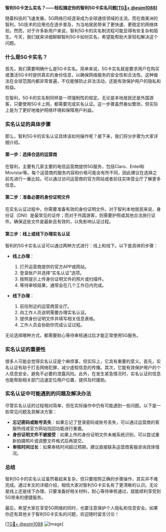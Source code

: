 **智利5G卡怎么实名？——轻松搞定你的智利5G卡实名问题[[TG💪+ @esim1088](https://t.me/s/esim1088)]**

随着科技的飞速发展，5G网络已经逐渐成为全球通信领域的主流。而在南美洲的智利，5G技术的应用也在逐步普及，为当地居民带来了更快速、更稳定的网络体验。然而，对于许多新用户来说，智利5G卡的实名制流程可能显得有些复杂和陌生。今天，我们就来详细聊聊智利5G卡如何实名，希望能帮助大家轻松解决这个问题。

### 什么是5G卡实名？

首先，我们需要明确什么是5G卡实名。简单来说，5G卡实名就是要求用户在购买或激活5G卡时提供真实的身份信息，以确保网络服务的安全性和合法性。这种做法在全球范围内都非常普遍，不仅能够防止非法活动，还能有效保护用户的隐私和权益。

在智利，5G卡的实名制同样是一项强制性的规定。无论是本地居民还是外国游客，只要使用5G卡上网，都需要完成实名认证。这一步骤虽然看似繁琐，但实际上是为了更好地维护网络环境和保障用户利益。

### 实名认证的具体步骤

那么，智利5G卡的实名认证具体该如何操作呢？接下来，我们将分步骤为大家详细介绍。

#### 第一步：选择合适的运营商

在智利，主要有几家主要的电信运营商提供5G服务，包括Claro、Entel和Movistar等。每个运营商的服务内容和价格可能会有所不同，因此建议在选择之前先进行一番比较。可以通过访问运营商的官方网站或者前往实体营业厅了解更多信息。

#### 第二步：准备必要的身份证明文件

在实名认证过程中，你需要准备有效的身份证明文件。对于智利本地居民来说，身份证（DNI）是最常见的证件；而对于外国游客，则需要护照或其他合法旅行证件。确保这些文件是最新且有效的，以免影响认证过程。

#### 第三步：线上或线下办理实名认证

智利的5G卡实名认证可以通过两种方式进行：线上和线下。以下是具体的步骤：

- **线上办理**：
  1. 打开运营商提供的官方APP或网站。
  2. 登录账户并选择“实名认证”选项。
  3. 按照提示上传身份证明文件的照片或扫描件。
  4. 等待审核结果，通常会在几个工作日内完成。

- **线下办理**：
  1. 前往附近的运营商营业厅。
  2. 向工作人员说明需要办理实名认证。
  3. 提供身份证明文件并填写相关信息表格。
  4. 工作人员会协助你完成认证过程。

无论选择哪种方式，都需要耐心等待审核通过后才能正常使用5G服务。

### 实名认证的重要性

很多人可能会觉得实名认证是个麻烦事，但实际上，它具有重要的意义。首先，实名认证有助于打击网络犯罪，减少虚假信息的传播。其次，它能有效保护用户的个人信息安全，避免不必要的泄露风险。此外，在发生紧急情况时，实名认证的信息也能帮助相关部门迅速定位用户位置，提供及时援助。

### 实名认证中可能遇到的问题及解决办法

尽管实名认证的过程相对简单，但在实际操作中仍有可能遇到一些问题。以下是一些常见问题及其解决方案：

- **忘记密码或账号丢失**：如果忘记了登录密码或账号丢失，可以通过运营商的客服热线或官方网站找回功能进行重置。
- **身份证明文件不被接受**：如果上传的身份证明文件未被系统识别，可以尝试重新拍摄照片或调整文件格式后再提交。
- **审核时间过长**：如果审核时间超过预期，建议直接联系运营商客服咨询具体情况。

### 总结

智利5G卡的实名认证虽然看起来复杂，但只要按照正确的步骤操作，其实并不难完成。通过本文的详细介绍，相信大家对智利5G卡实名有了更清晰的认识。无论是线上还是线下办理，只要准备好相关材料，耐心等待审核通过，就能顺利享受到5G带来的便捷服务。

最后，希望大家在享受5G网络的同时，也要注意保护个人隐私和信息安全。如果你还有其他关于智利5G卡实名的问题，欢迎随时留言讨论！

[[TG💪+ @esim1088](https://t.me/s/esim1088) ![Image](https://i.postimg.cc/4NQfJmqS/Snipaste-2025-05-13-00-14-12.png)]